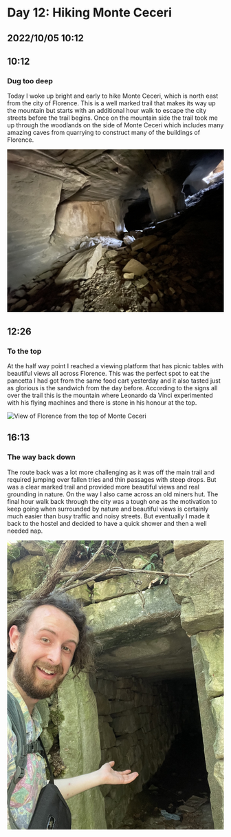 # Day 12: Hiking Monte Ceceri
## 2022/10/05 10:12

## 10:12
### Dug too deep

Today I woke up bright and early to hike Monte Ceceri, which is north east from the city of Florence. This is a well marked trail that makes its way up the mountain but starts with an additional hour walk to escape the city streets before the trail begins. Once on the mountain side the trail took me up through the woodlands on the side of Monte Ceceri which includes many amazing caves from quarrying to construct many of the buildings of Florence.

![Cave](https://raw.githubusercontent.com/benknight135/thirty-knights/main/api/data/posts/day12/cave.jpeg)

## 12:26
### To the top

At the half way point I reached a viewing platform that has picnic tables with beautiful views all across Florence. This was the perfect spot to eat the pancetta I had got from the same food cart yesterday and it also tasted just as glorious is the sandwich from the day before. According to the signs all over the trail this is the mountain where Leonardo da Vinci experimented with his flying machines and there is stone in his honour at the top. 

![View of Florence from the top of Monte Ceceri](https://raw.githubusercontent.com/benknight135/thirty-knights/main/api/data/posts/day12/florence.jpeg)

## 16:13
### The way back down

The route back was a lot more challenging as it was off the main trail and required jumping over fallen tries and thin passages with steep drops. But was a clear marked trail and provided more beautiful views and real grounding in nature. On the way I also came across an old miners hut. The final hour walk back through the city was a tough one as the motivation to keep going when surrounded by nature and beautiful views is certainly much easier than busy traffic and noisy streets. But eventually I made it back to the hostel and decided to have a quick shower and then a well needed nap. 

![Miners hut](https://raw.githubusercontent.com/benknight135/thirty-knights/main/api/data/posts/day12/miners-hut.jpeg)
